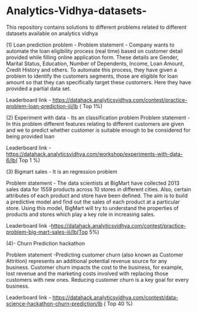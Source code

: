 # Analytics-Vidhya-datasets-
This repository contains solutions to different problems related to different datasets available on analytics vidhya

(1) Loan prediction problem - 
  Problem statement - Company wants to automate the loan eligibility process (real time) based on customer detail provided while filling online application form. These details are Gender, Marital Status, Education, Number of Dependents, Income, Loan Amount, Credit History and others. To automate this process, they have given a problem to identify the customers segments, those are eligible for loan amount so that they can specifically target these customers. Here they have provided a partial data set.

Leaderboard link - https://datahack.analyticsvidhya.com/contest/practice-problem-loan-prediction-iii/lb ( Top 1%)


(2) Experiment with data - Its an classification problem 
Problem statement - In this problem   different features relating to different customers are given and we 
to predict whether customer is suitable enough to be considered for being provided loan


Leaderboard link - https://datahack.analyticsvidhya.com/workshop/experiments-with-data-6/lb( Top 1 %)


 

(3)  Bigmart sales -  It is an regression problem 

Problem statement - The data scientists at BigMart have collected 2013 sales data for 1559 products across 10 stores in different cities. Also, certain attributes of each product and store have been defined. The aim is to build a predictive model and find out the sales of each product at a particular store.
Using this model, BigMart will try to understand the properties of products and stores which play a key role in increasing sales.



Leaderboard link -https://datahack.analyticsvidhya.com/contest/practice-problem-big-mart-sales-iii/lb(Top 5%)



(4)- Churn Prediction  hackathon

Problem statement -Predicting customer churn (also known as Customer Attrition) represents an additional potential revenue source for any business. Customer churn impacts the cost to the business, for example, lost revenue and the marketing costs involved with replacing those customers with new ones. Reducing customer churn is a key goal for every business.

Leaderboard link - https://datahack.analyticsvidhya.com/contest/data-science-hackathon-churn-prediction/lb ( Top 40 %)





